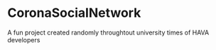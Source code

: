 # CoronaSocialNetwork

A fun project created randomly throughtout university times of HAVA developers
